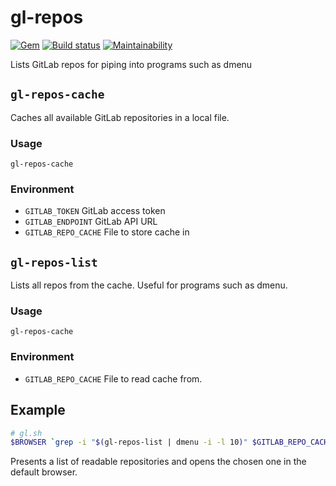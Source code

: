 # gl-repos

[![Gem](https://img.shields.io/gem/v/gl-repos?style=for-the-badge)](https://rubygems.org/gems/gl-repos)
[![Build status](https://img.shields.io/github/workflow/status/kruhlmann/gl-repos/gempush/publish?style=for-the-badge)](https://github.com/Kruhlmann/gl-repos/actions)
[![Maintainability](https://img.shields.io/codeclimate/maintainability/Kruhlmann/gl-repos?style=for-the-badge)](https://codeclimate.com/github/Kruhlmann/gl-repos/maintainability)

Lists GitLab repos for piping into programs such as dmenu

## `gl-repos-cache`

Caches all available GitLab repositories in a local file.

### Usage

`gl-repos-cache`

### Environment

* `GITLAB_TOKEN` GitLab access token
* `GITLAB_ENDPOINT` GitLab API URL
* `GITLAB_REPO_CACHE` File to store cache in


## `gl-repos-list`

Lists all repos from the cache. Useful for programs such as dmenu.

### Usage

`gl-repos-cache`

### Environment

* `GITLAB_REPO_CACHE` File to read cache from.

## Example

```sh
# gl.sh
$BROWSER `grep -i "$(gl-repos-list | dmenu -i -l 10)" $GITLAB_REPO_CACHE | awk '{sub(/.*:/,"")}1' | awk '{ print "https:" $1 }'`
```

Presents a list of readable repositories and opens the chosen one in the default browser.
